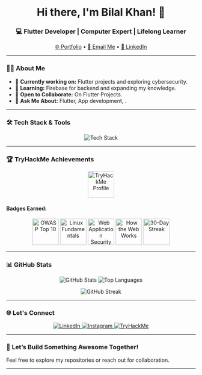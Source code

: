 <h1 align="center">Hi there, I'm Bilal Khan! 👋</h1>
<h3 align="center">💻 Flutter Developer | Computer Expert | Lifelong Learner</h3>

<p align="center">
  <a href="https://next-personal-portfolio-psi.vercel.app/" target="_blank">🌐 Portfolio</a> •
  <a href="mailto:bilal08khann@gmail.com">📧 Email Me</a> •
  <a href="https://www.linkedin.com/in/arif-rahman-84b1a2262" target="_blank">💼 LinkedIn</a>
</p>

---

### 👨‍💻 **About Me**
- 🔭 **Currently working on:** Flutter projects and exploring cybersecurity.  
- 🌱 **Learning:** Firebase for backend and expanding my knowledge.  
- 👯 **Open to Collaborate:** On Flutter Projects.  
- 💬 **Ask Me About:** Flutter, App development, .  

---

### 🛠️ **Tech Stack & Tools**
<p align="center">
  <img src="https://skillicons.dev/icons?i=html,css,js,react,nodejs,express,mongodb,tailwind,bootstrap,linux,python,firebase,git" alt="Tech Stack" />
</p>

---

### 🏆 **TryHackMe Achievements**
<p align="center">
  <a href="https://tryhackme.com/p/xhexarip1" target="_blank">
    <img src="https://tryhackme-badges.s3.amazonaws.com/xhexarip1.png" alt="TryHackMe Profile" height="70" />
  </a>
</p>

#### **Badges Earned:**
<p align="center">
  <img src="https://tryhackme.com/img/badges/owasptop10.svg" alt="OWASP Top 10" height="70" />
  <img src="https://tryhackme.com/img/badges/linux.svg" alt="Linux Fundamentals" height="70" />
  <img src="https://tryhackme.com/img/badges/webbed.svg" alt="Web Application Security" height="70" />
  <img src="https://tryhackme.com/img/badges/howthewebworks.svg" alt="How the Web Works" height="70" />
  <img src="https://tryhackme.com/img/badges/streak30.svg" alt="30-Day Streak" height="70" />
</p>

---

### 📊 **GitHub Stats**
<p align="center">
  <img src="https://github-readme-stats.vercel.app/api?username=khan1git&show_icons=true&theme=radical" alt="GitHub Stats" />
  <img src="https://github-readme-stats.vercel.app/api/top-langs/?username=khan1git&layout=compact&theme=radical" alt="Top Languages" />
</p>
<p align="center">
  <img src="https://github-readme-streak-stats.herokuapp.com/?user=khan1git&theme=radical" alt="GitHub Streak" />
</p>

---

### 🌐 **Let's Connect**
<p align="center">
  <a href="https://www.linkedin.com/in/arif-rahman-84b1a2262" target="_blank">
    <img src="https://skillicons.dev/icons?i=linkedin" alt="LinkedIn" />
  </a>
  <a href="https://instagram.com/arrahman2739" target="_blank">
    <img src="https://skillicons.dev/icons?i=instagram" alt="Instagram" />
  </a>
  <a href="https://tryhackme.com/p/xhexarip1" target="_blank">
    <img src="https://skillicons.dev/icons?i=security" alt="TryHackMe" />
  </a>
</p>

---

### 🚀 **Let’s Build Something Awesome Together!**
Feel free to explore my repositories or reach out for collaboration.

---
